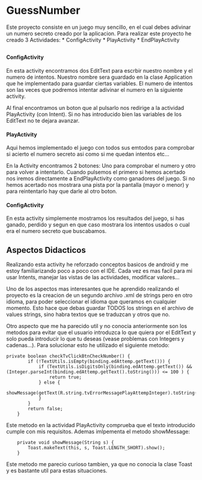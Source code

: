 # GuessNumber
Este proyecto consiste en un juego muy sencillo, en el cual debes adivinar un numero secreto creado por la aplicacion. 
Para realizar este proyecto he creado 3 Actividades:
	* ConfigActivity
	*  PlayActivity
	* EndPlayActivity

<h2></h2>
<h2></h2>

<h4> ConfigActivity</h4>
En esta activity encontramos dos EditText para escrbir nuestro nombre y el numero de intentos.
Nuestro nombre sera guardado en la clase Application que he implementado para guardar ciertas variables.
El numero de intentos son las veces que podremos intentar adivinar el numero en la siguiente activity.

Al final encontramos un boton que al pulsarlo nos redirige a la actividad PlayActivity (con Intent). Si no has introducido bien las variables de los EditText no te dejara avanzar.

<h4> PlayActivity</h4>
Aqui hemos implementado el juego con todos sus emtodos para comprobar si acierto el numero secreto asi como si me quedan intentos etc...

En la Activity encontramos 2 botones: Uno para comprobar el numero y otro para volver a intentarlo.
Cuando pulsemos el primero si hemos acertado nos iremos directamente a EndPlayActivity como ganadores del juego. Si no hemos acertado nos mostrara una pista por la pantalla (mayor o menor) y para reintentarlo hay que darle al otro boton.

<h4> ConfigActivity</h4>
En esta activity simplemente mostramos los resultados del juego, si has ganado, perdido y segun en que caso mostrara los intentos usados o cual era el numero secreto que buscabamos.

<h2> </h2>
<h2> </h2>
<h2> Aspectos Didacticos</h2>
Realizando esta activity he reforzado conceptos basicos de android y me estoy familiarizando poco a poco con el IDE.
Cada vez es mas facil para mi usar Intents, manejar las vistas de las actividades, modificar valores...

Uno de los aspectos mas interesantes que he aprendido realizando el proyecto es la creacion de un segundo archivo .xml de strings pero en otro idioma, para poder seleccionar el idioma que queramos en cualquier momento. Esto hace que debas guardar TODOS los strings en el archivo de values strings, sino habra textos que se traduzcan y otros que no.

Otro aspecto que me ha parecido util y no conocia anteriormente son los metodos para evitar que el usuario introduzca lo que quiera por el EditText y solo pueda introducir lo que tu deseas (vease problemas con Integers y cadenas...).
Para solucionar esto he utilizado el siguiente metodo:
```
private boolean checkTvClickBtnCheckNumber() {
        if (!TextUtils.isEmpty(binding.edAttemp.getText())) {
            if (TextUtils.isDigitsOnly(binding.edAttemp.getText()) && (Integer.parseInt(binding.edAttemp.getText().toString())) <= 100 ) {
                return true;
            } else {
                showMessage(getText(R.string.tvErrorMessagePlayAttempInteger).toString());
            }
        }
        return false;
    }
```
Este metodo en la actividad PlayActivity comprueba que el texto introducido cumple con mis requisitos. Ademas imlpementa el metodo showMessage:
```
    private void showMessage(String s) {
        Toast.makeText(this, s, Toast.LENGTH_SHORT).show();
    }
```
Este metodo me parecio curioso tambien, ya que no conocia la clase Toast y es bastante util para estas situaciones. 

<h2></h2>
<h2></h2>

